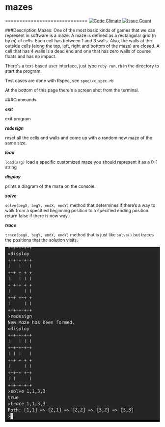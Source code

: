 # mazes
=============================
[![Code Climate](https://codeclimate.com/github/hongjic/mazes/badges/gpa.svg)](https://codeclimate.com/github/hongjic/mazes)
[![Issue Count](https://codeclimate.com/github/hongjic/mazes/badges/issue_count.svg)](https://codeclimate.com/github/hongjic/mazes)

###Description
Mazes:
One of the most basic kinds of games that we can represent in software is a maze. A maze is defined as a rectangular grid (n by m) of cells. Each cell has between 1 and 3 walls. Also, the walls at the outside cells (along the top, left, right and bottom of the maze) are closed. A cell that has 4 walls is a dead end and one that has zero walls of course floats and has no impact.

There's a text-based user interface, just type ``ruby run.rb`` in the directory to start the program.

Test cases are done with Rspec, see ``spec/xx_spec.rb`` 

At the bottom of this page there's a screen shot from the terminal.


###Commands

***exit***

exit program

***redesign***

reset all the cells and walls and come up with a random new maze of the same size. 

***load***

``load(arg)`` load a specific customized maze
you should represent it as a 0-1 string

***display***

prints a diagram of the maze on the console.

***solve***

``solve(begX, begY, endX, endY)`` method that determines if there’s a way to walk from a specified beginning position to a specified ending position. return false if there is now way.

***trace***

``trace(begX, begY, endX, endY)`` method that is just like ``solve()`` but traces the positions that the solution visits.


![image](terminal_screenshot.png)